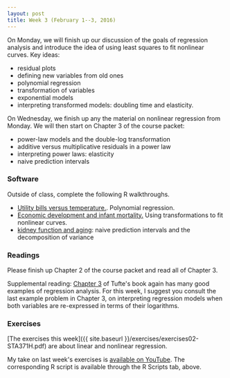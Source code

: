 ```yaml
---
layout: post
title: Week 3 (February 1--3, 2016)
---
```


On Monday, we will finish up our discussion of the goals of regression analysis and introduce the idea of using least squares to fit nonlinear curves.  Key ideas:  
* residual plots    
* defining new variables from old ones  
* polynomial regression  
* transformation of variables  
* exponential models  
* interpreting transformed models: doubling time and elasticity.

On Wednesday, we finish up any the material on nonlinear regression from Monday.  We will then start on Chapter 3 of the course packet:  
* power-law models and the double-log transformation  
* additive versus multiplicative residuals in a power law  
* interpreting power laws: elasticity  
* naive prediction intervals   


### Software

Outside of class, complete the following R walkthroughs.  
- [Utility bills versus temperature.](http://jgscott.github.io/teaching/r/utilities/utilities.html).  Polynomial regression.  
- [Economic development and infant mortality.](http://jgscott.github.io/teaching/r/infmort/infmort.html)  Using transformations to fit nonlinear curves.  
- [kidney function and aging](http://jgscott.github.io/teaching/r/creatinine/creatinine.html): naive prediction intervals and the decomposition of variance  

### Readings

Please finish up Chapter 2 of the course packet and read all of Chapter 3.

Supplemental reading: [Chapter 3](http://jgscott.github.io/STA371H_Spring2016/files/DAPP.pdf) of Tufte's book again has many good examples of regression analysis.  For this week, I suggest you consult the last example problem in Chapter 3, on interpreting regression models when both variables are re-expressed in terms of their logarithms. 


### Exercises  
[The exercises this week]({{ site.baseurl }}/exercises/exercises02-STA371H.pdf) are about linear and nonlinear regression.  

My take on last week's exercises is [available on YouTube](https://youtu.be/PdaioEVebqo).  The corresponding R script is available through the R Scripts tab, above.




